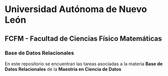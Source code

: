 # Universidad Autónoma de Nuevo León

## FCFM - Facultad de Ciencias Físico Matemáticas

### Base de Datos Relacionales

En este repositorio se encuentran las tareas asociadas a la materia **Base de Datos Relacionales** de la **Maestría en Ciencia de Datos**